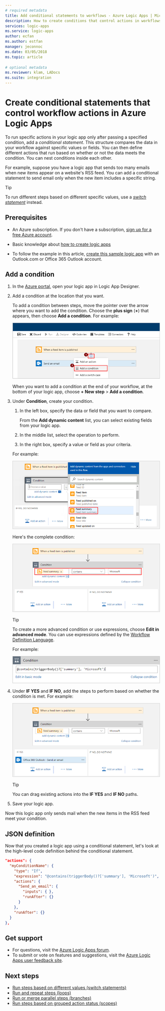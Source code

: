 ```yaml
---
# required metadata
title: Add conditional statements to workflows - Azure Logic Apps | Microsoft Docs
description: How to create conditions that control actions in workflows in Azure Logic Apps
services: logic-apps
ms.service: logic-apps
author: ecfan
ms.author: estfan
manager: jeconnoc
ms.date: 03/05/2018
ms.topic: article

# optional metadata
ms.reviewer: klam, LADocs
ms.suite: integration
---
```


# Create conditional statements that control workflow actions in Azure Logic Apps

To run specific actions in your logic app only after passing a specified condition, 
add a *conditional statement*. This structure compares the data in your 
workflow against specific values or fields. 
You can then define different actions that run based on 
whether or not the data meets the condition. 
You can nest conditions inside each other.

For example, suppose you have a logic app that sends too 
many emails when new items appear on a website's RSS feed. 
You can add a conditional statement to send email only 
when the new item includes a specific string. 

> [!TIP]
> To run different steps based on different specific values, 
> use a [*switch statement*](../logic-apps/logic-apps-control-flow-switch-statement.md) instead.

## Prerequisites

* An Azure subscription. If you don't have a subscription, 
[sign up for a free Azure account](https://azure.microsoft.com/free/).

* Basic knowledge about [how to create logic apps](../logic-apps/quickstart-create-first-logic-app-workflow.md)

* To follow the example in this article, 
[create this sample logic app](../logic-apps/quickstart-create-first-logic-app-workflow.md) 
with an Outlook.com or Office 365 Outlook account.

## Add a condition

1. In the <a href="https://portal.azure.com" target="_blank">Azure portal</a>, 
open your logic app in Logic App Designer.

2. Add a condition at the location that you want. 

   To add a condition between steps, move the pointer over the arrow where 
   you want to add the condition. Choose the **plus sign** (**+**) that appears, 
   then choose **Add a condition**. For example:

   ![Add condition between steps](./media/logic-apps-control-flow-conditional-statement/add-condition.png)

   When you want to add a condition at the end of your workflow, 
   at the bottom of your logic app, 
   choose  **+ New step** > **Add a condition**.

3. Under **Condition**, create your condition. 

   1. In the left box, specify the data or field that you want to compare.

      From the **Add dynamic content** list, 
      you can select existing fields from your logic app.

   2. In the middle list, select the operation to perform. 
   3. In the right box, specify a value or field as your criteria.

   For example:

   ![Edit condition in basic mode](./media/logic-apps-control-flow-conditional-statement/edit-condition-basic-mode.png)

   Here's the complete condition:

   ![Complete condition](./media/logic-apps-control-flow-conditional-statement/edit-condition-basic-mode-2.png)

   > [!TIP]
   > To create a more advanced condition or use expressions, 
   > choose **Edit in advanced mode**. You can use 
   > expressions defined by the [Workflow Definition Language](../logic-apps/logic-apps-workflow-definition-language.md).
   > 
   > For example:
   >
   > ![Edit condition in code](./media/logic-apps-control-flow-conditional-statement/edit-condition-advanced-mode.png)

5. Under **IF YES** and **IF NO**, add the steps to perform 
based on whether the condition is met. For example:

   ![Condition with YES and NO paths](./media/logic-apps-control-flow-conditional-statement/condition-yes-no-path.png)

   > [!TIP]
   > You can drag existing actions into the **IF YES** and **IF NO** paths.

6. Save your logic app.

Now this logic app only sends mail when the new 
items in the RSS feed meet your condition.

## JSON definition

Now that you created a logic app using a conditional statement, 
let's look at the high-level code definition behind the conditional statement.

``` json
"actions": {
  "myConditionName": {
    "type": "If",
    "expression": "@contains(triggerBody()?['summary'], 'Microsoft')",
    "actions": {
      "Send_an_email": {
        "inputs": { },
        "runAfter": {}
      }
    },
    "runAfter": {}
  }
},
```

## Get support

* For questions, visit the [Azure Logic Apps forum](https://social.msdn.microsoft.com/Forums/en-US/home?forum=azurelogicapps).
* To submit or vote on features and suggestions, visit the 
[Azure Logic Apps user feedback site](http://aka.ms/logicapps-wish).

## Next steps

* [Run steps based on different values (switch statements)](../logic-apps/logic-apps-control-flow-switch-statement.md)
* [Run and repeat steps (loops)](../logic-apps/logic-apps-control-flow-loops.md)
* [Run or merge parallel steps (branches)](../logic-apps/logic-apps-control-flow-branches.md)
* [Run steps based on grouped action status (scopes)](../logic-apps/logic-apps-control-flow-run-steps-group-scopes.md)

